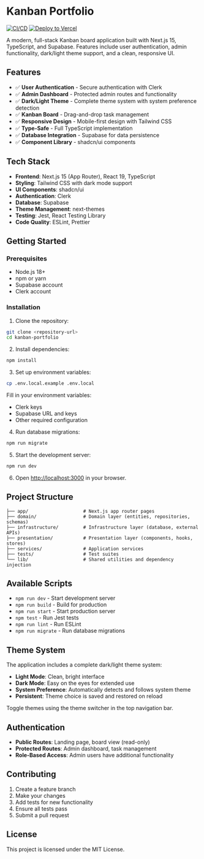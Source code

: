 # Kanban Portfolio

[![CI/CD](https://github.com/BryonDevelops/kanban-portfolio/actions/workflows/ci.yml/badge.svg)](https://github.com/BryonDevelops/kanban-portfolio/actions/workflows/ci.yml)
[![Deploy to Vercel](https://vercel.com/button)](https://vercel.com)

A modern, full-stack Kanban board application built with Next.js 15, TypeScript, and Supabase. Features include user authentication, admin functionality, dark/light theme support, and a clean, responsive UI.

## Features

- ✅ **User Authentication** - Secure authentication with Clerk
- ✅ **Admin Dashboard** - Protected admin routes and functionality
- ✅ **Dark/Light Theme** - Complete theme system with system preference detection
- ✅ **Kanban Board** - Drag-and-drop task management
- ✅ **Responsive Design** - Mobile-first design with Tailwind CSS
- ✅ **Type-Safe** - Full TypeScript implementation
- ✅ **Database Integration** - Supabase for data persistence
- ✅ **Component Library** - shadcn/ui components

## Tech Stack

- **Frontend**: Next.js 15 (App Router), React 19, TypeScript
- **Styling**: Tailwind CSS with dark mode support
- **UI Components**: shadcn/ui
- **Authentication**: Clerk
- **Database**: Supabase
- **Theme Management**: next-themes
- **Testing**: Jest, React Testing Library
- **Code Quality**: ESLint, Prettier

## Getting Started

### Prerequisites

- Node.js 18+
- npm or yarn
- Supabase account
- Clerk account

### Installation

1. Clone the repository:

```bash
git clone <repository-url>
cd kanban-portfolio
```

2. Install dependencies:

```bash
npm install
```

3. Set up environment variables:

```bash
cp .env.local.example .env.local
```

Fill in your environment variables:

- Clerk keys
- Supabase URL and keys
- Other required configuration

4. Run database migrations:

```bash
npm run migrate
```

5. Start the development server:

```bash
npm run dev
```

6. Open [http://localhost:3000](http://localhost:3000) in your browser.

## Project Structure

```
├── app/                    # Next.js app router pages
├── domain/                 # Domain layer (entities, repositories, schemas)
├── infrastructure/         # Infrastructure layer (database, external APIs)
├── presentation/           # Presentation layer (components, hooks, stores)
├── services/               # Application services
├── tests/                  # Test suites
└── lib/                    # Shared utilities and dependency injection
```

## Available Scripts

- `npm run dev` - Start development server
- `npm run build` - Build for production
- `npm run start` - Start production server
- `npm test` - Run Jest tests
- `npm run lint` - Run ESLint
- `npm run migrate` - Run database migrations

## Theme System

The application includes a complete dark/light theme system:

- **Light Mode**: Clean, bright interface
- **Dark Mode**: Easy on the eyes for extended use
- **System Preference**: Automatically detects and follows system theme
- **Persistent**: Theme choice is saved and restored on reload

Toggle themes using the theme switcher in the top navigation bar.

## Authentication

- **Public Routes**: Landing page, board view (read-only)
- **Protected Routes**: Admin dashboard, task management
- **Role-Based Access**: Admin users have additional functionality

## Contributing

1. Create a feature branch
2. Make your changes
3. Add tests for new functionality
4. Ensure all tests pass
5. Submit a pull request

## License

This project is licensed under the MIT License.
